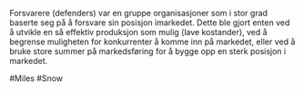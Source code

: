 Forsvarere (defenders) var en gruppe organisasjoner som i stor grad baserte seg på å forsvare sin posisjon imarkedet. Dette ble gjort enten ved å utvikle en så effektiv produksjon som mulig (lave kostander), ved å begrense muligheten for konkurrenter å komme inn på markedet, eller ved å bruke store summer på markedsføring for å bygge opp en sterk posisjon i markedet.

#Miles #Snow